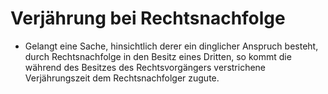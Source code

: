 # Verjährung bei Rechtsnachfolge

- Gelangt eine Sache, hinsichtlich derer ein dinglicher Anspruch besteht, durch Rechtsnachfolge in den Besitz eines Dritten, so kommt die während des Besitzes des Rechtsvorgängers verstrichene Verjährungszeit dem Rechtsnachfolger zugute.

